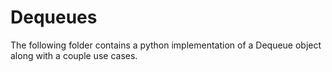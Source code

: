 # Dequeues 
The following folder contains a python implementation of a Dequeue object along with a couple use cases.
